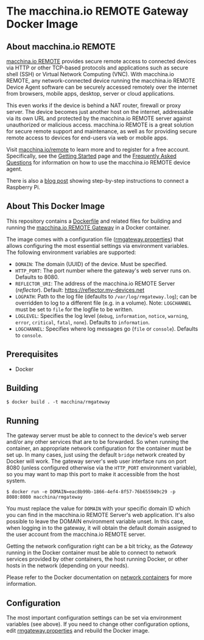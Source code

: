 # The macchina.io REMOTE Gateway Docker Image

## About macchina.io REMOTE

[macchina.io REMOTE](https://macchina.io/remote) provides secure remote access to connected devices
via HTTP or other TCP-based protocols and applications such as secure shell (SSH) or
Virtual Network Computing (VNC). With macchina.io REMOTE, any network-connected device
running the macchina.io REMOTE Device Agent software can be securely accessed remotely over the internet
from browsers, mobile apps, desktop, server or cloud applications.

This even works if the device is behind a NAT router, firewall or proxy server.
The device becomes just another host on the internet, addressable via its own URL and
protected by the macchina.io REMOTE server against unauthorized or malicious access.
macchina.io REMOTE is a great solution for secure remote support and maintenance,
as well as for providing secure remote access to devices for end-users via web or
mobile apps.

Visit [macchina.io/remote](https://macchina.io/remote) to learn more and to register for a free account.
Specifically, see the [Getting Started](https://macchina.io/remote_signup.html) page and the
[Frequently Asked Questions](https://macchina.io/remote_faq.html) for
information on how to use the macchina.io REMOTE device agent.

There is also a [blog post](https://macchina.io/blog/?p=257) showing step-by-step instructions to connect a Raspberry Pi.

## About This Docker Image

This repository contains a [Dockerfile](Dockerfile) and related files for building and running
the [macchina.io REMOTE Gateway](https://github.com/my-devices/gateway) in a Docker container.

The image comes with a configuration file ([rmgateway.properties](rmgateway.properties)) that allows
configuring the most essential settings via environment variables.
The following environment variables are supported:

  - `DOMAIN`: The domain (UUID) of the device. Must be specified.
  - `HTTP_PORT`: The port number where the gateway's web server runs on. Defaults to 8080.
  - `REFLECTOR_URI`: The address of the macchina.io REMOTE Server (*reflector*).
    Default: https://reflector.my-devices.net
  - `LOGPATH`: Path to the log file (defaults to `/var/log/rmgateway.log`); can be
    overridden to log to a different file (e.g. in a volume). Note: `LOGCHANNEL` must
    be set to `file` for the logfile to be written.
  - `LOGLEVEL`: Specifies the log level (`debug`, `information`, `notice`, `warning`,
    `error`, `critical`, `fatal`, `none`). Defaults to `information`.
  - `LOGCHANNEL`: Specifies where log messages go (`file` or `console`). Defaults to `console`.

## Prerequisites

  - Docker

## Building

```
$ docker build . -t macchina/rmgateway
```

## Running

The gateway server must be able to connect to the device's web server and/or any other services
that are to be forwarded. So when running the container, an appropriate network configuration
for the container must be set up. In many cases, just using the default `bridge` network
created by Docker will work. The gateway server's web user interface runs on port 8080
(unless configured otherwise via the `HTTP_PORT` environment variable), so you may want
to map this port to make it accessible from the host system.

```
$ docker run -e DOMAIN=eac8b99b-1866-4ef4-8f57-76b655949c29 -p 8080:8080 macchina/rmgateway
```

You must replace the value for `DOMAIN` with your specific domain ID which you can
find in the macchina.io REMOTE Server's web application. It's also possible to leave
the DOMAIN environment variable unset. In this case, when logging in to the gateway,
it will obtain the default domain assigned to the user account from the macchina.io
REMOTE server.

Getting the network configuration right can be a bit tricky, as the *Gateway* running in
the Docker container must be able to connect to network services provided by other containers,
the host running Docker, or other hosts in the network (depending on your needs).

Please refer to the Docker documentation on [network containers](https://docs.docker.com/engine/tutorials/networkingcontainers/)
for more information.


## Configuration

The most important configuration settings can be set via environment variables (see above).
If you need to change other configuration options, edit [rmgateway.properties](rmgateway.properties)
and rebuild the Docker image.
